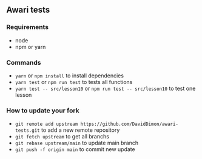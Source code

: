 ## Awari tests

### Requirements

- node
- npm or yarn

### Commands

- `yarn` or `npm install` to install dependencies
- `yarn test` or `npm run test` to tests all functions
- `yarn test -- src/lesson10` or `npm run test -- src/lesson10` to test one lesson

### How to update your fork

- `git remote add upstream https://github.com/DavidDimon/awari-tests.git` to add a new remote repository
- `git fetch upstream` to get all branchs
- `git rebase upstream/main` to update main branch
- `git push -f origin main` to commit new update
